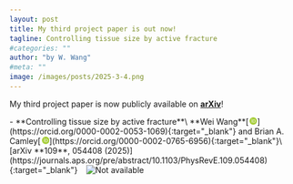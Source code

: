 ```yaml
---
layout: post
title: My third project paper is out now!
tagline: Controlling tissue size by active fracture
#categories: ""
author: "by W. Wang"
#meta: ""
image: /images/posts/2025-3-4.png
---
```

My third project paper is now publicly available on [**arXiv**](https://journals.aps.org/pre/abstract/10.1103/PhysRevE.109.054408)!

<script type="text/javascript" src="https://d1bxh8uas1mnw7.cloudfront.net/assets/embed.js"></script>
<div class="altmetric-embed altmetric-badge-popover-left" data-badge-type="donut" data-doi="10.1103/PhysRevE.109.054408" style="float:right"></div>
- **Controlling tissue size by active fracture**\
**Wei Wang**[<img src='/images/orcid.logo.icon.svg' onerror="this.style.display='none'" alt="" width="13px" style="padding:0 0.1px 0 2px"/>](https://orcid.org/0000-0002-0053-1069){:target="_blank"} and Brian A. Camley[<img src='/images/orcid.logo.icon.svg' onerror="this.style.display='none'" alt="" width="13px" style="padding:0 0.1px 0 2px"/>](https://orcid.org/0000-0002-0765-6956){:target="_blank"}\
[arXiv **109**, 054408 (2025)](https://journals.aps.org/pre/abstract/10.1103/PhysRevE.109.054408){:target="_blank"}
&ensp;

<img src='{{page.image}}' alt="Not available" title="{{page.title}}" style="width:600px;"/>
